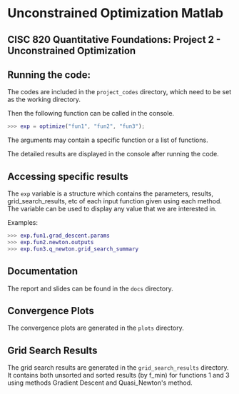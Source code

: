 # Unconstrained Optimization Matlab

## CISC 820 Quantitative Foundations: Project 2 - Unconstrained Optimization

## Running the code:

The codes are included in the `project_codes` directory, which need to be set as
the working directory.

Then the following function can be called in the console.

```matlab
>>> exp = optimize("fun1", "fun2", "fun3");
```

The arguments may contain a specific function or a list of functions.

The detailed results are displayed in the console after running the code.

## Accessing specific results

The `exp` variable is a structure which contains the parameters, results,
grid_search_results, etc of each input function given using each method.
The variable can be used to display any value that we are interested in.

Examples:

```matlab
>>> exp.fun1.grad_descent.params
>>> exp.fun2.newton.outputs
>>> exp.fun3.q_newton.grid_search_summary
```

## Documentation

The report and slides can be found in the `docs` directory.

## Convergence Plots

The convergence plots are generated in the `plots` directory.

## Grid Search Results

The grid search results are generated in the `grid_search_results` directory.
It contains both unsorted and sorted results (by f_min) for functions 1 and 3
using methods Gradient Descent and Quasi_Newton's method.

